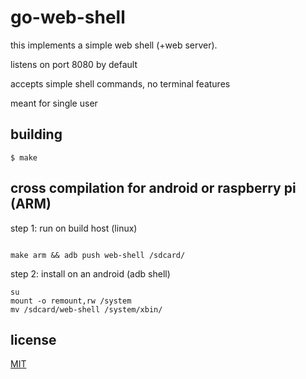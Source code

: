# go-web-shell

this implements a simple web shell (+web server).

listens on port 8080 by default

accepts simple shell commands, no terminal features

meant for single user

## building


````shell
$ make
````

## cross compilation for android or raspberry pi (ARM)

step 1: run on build host (linux)

```

make arm && adb push web-shell /sdcard/

```

step 2: install on an android (adb shell)

```
su
mount -o remount,rw /system
mv /sdcard/web-shell /system/xbin/

```

## license

[MIT](https://github.com/matiasinsaurralde/go-web-shell/blob/master/LICENSE)
